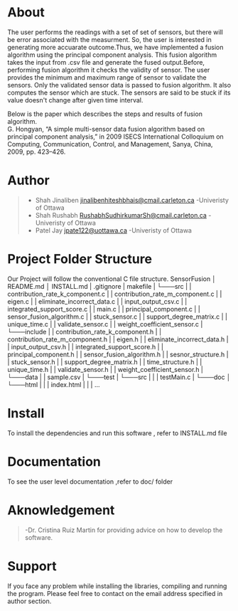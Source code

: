 # About
The user performs the readings with a set of set of sensors, but there will be error associated with the measurment.
So, the user is interested in generating more accuarate outcome.Thus, we have implemented a fusion algorithm using the principal component analysis.
This fusion algorithm takes the input from .csv file and generate the fused output.Before, performing fusion algorithm it checks the validity of sensor.
The user provides the minimum and maximum range of sensor to validate the sensors. Only the validated sensor data is passed to fusion algorithm.
It also computes the sensor which are stuck. The sensors are said to be stuck if its value doesn't change after given time interval.

Below is the paper which describes the steps and results of fusion algorithm.<br>
G. Hongyan, “A simple multi-sensor data fusion algorithm based on principal component analysis,” in 2009 ISECS International Colloquium on Computing, Communication, Control, and Management, Sanya, China, 2009, pp. 423–426.

# Author
> - Shah Jinaliben <jinalibenhiteshbhais@cmail.carleton.ca> -Univeristy of Ottawa
> - Shah Rushabh <RushabhSudhirkumarSh@cmail.carleton.ca> -Univeristy of Ottawa
> - Patel Jay <jpate122@uottawa.ca> -Univeristy of Ottawa

# Project Folder Structure
Our Project will follow the conventional C file structure.
SensorFusion
│  README.md
│   INSTALL.md
|   .gitignore
|   makefile
|
└───src
|   |   contribution_rate_k_component.c
|   |   contribution_rate_m_component.c
|   |   eigen.c
|   |   eliminate_incorrect_data.c
|   |   input_output_csv.c
|   |   integrated_support_score.c
|   |	main.c
|	|	principal_component.c
|	|	sensor_fusion_algorithm.c
|	|	stuck_sensor.c
|	|	support_degree_matrix.c
|	|	unique_time.c
|	|	validate_sensor.c
|	|	weight_coefficient_sensor.c
|
└───include
|   |   contribution_rate_k_component.h
|   |   contribution_rate_m_component.h
|   |   eigen.h
|   |   eliminate_incorrect_data.h
|   |   input_output_csv.h
|   |   integrated_support_score.h
|	|	principal_component.h
|	|	sensor_fusion_algorithm.h
|	|	sesnor_structure.h
|	|	stuck_sensor.h
|	|	support_degree_matrix.h
|	|	time_structure.h
|	|	unique_time.h
|	|	validate_sensor.h
|	|	weight_coefficient_sensor.h
|
└───data
|   |   sample.csv
|
└───test
|	└───src
|	|	|	testMain.c
|
└───doc
│   └───html
|   |   |	index.html
|	|	|	...


# Install
To install the dependencies and run this software , refer to INSTALL.md file

# Documentation
To see the user level documentation ,refer to doc/ folder

# Aknowledgement
> -Dr. Cristina Ruiz Martin for providing advice on how to develop the software.

# Support
If you face any problem while installing the libraries, compiling and running the program.
Please feel free to contact on the email address specified in author section.